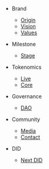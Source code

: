 - Brand
  - [Origin](README.md?id=Origin)
  - [Vision](README.md?id=Vision)
  - [Values](README.md?id=Values)

- Milestone
  - [Stage](Milestone.md)

- Tokenomics
  - [Live](Tokenomics/Live.md)
  - [Core](Tokenomics/Core.md)

- Governance
  - [DAO](Governance.md)
  
- Community
  - [Media](Community.md?id=Media)
  - [Contact](Community.md?id=Contact)

- DID
  - [Next DID](DID/NextDID.md)
